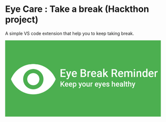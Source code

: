 # Eye Care : Take a break (Hackthon project)

A simple VS code extension that help you to keep taking break.

![Preview](https://raw.githubusercontent.com/anupkmr03/hackthon2021/main/eyecare/img/readme.png)
